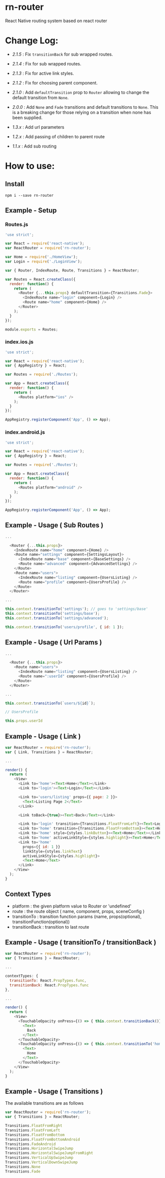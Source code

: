 # rn-router
React Native routing system based on react router

# Change Log:

 - _2.1.5_ : Fix `transitionBack` for sub wrapped routes.

 - _2.1.4_ : Fix for sub wrapped routes.

 - _2.1.3_ : Fix for active link styles.

 - _2.1.2_ : Fix for choosing parent component.

 - _2.1.0_ : Add `defaultTransition` prop to `Router` allowing to change the default transition from `None`.

 - _2.0.0_ : Add `None` and `Fade` transitions and default transitions to `None`.
 This is a breaking change for those relying on a transition when none has been supplied.

 - _1.3.x_ : Add url parameters

 - _1.2.x_ : Add passing of children to parent route

 - _1.1.x_ : Add sub routing

# How to use:

## Install

```shell
npm i --save rn-router
```

## Example - Setup

### Routes.js

```js
'use strict';

var React = require('react-native');
var ReactRouter = require('rn-router');

var Home = require('./HomeView');
var Login = require('./LoginView');

var { Router, IndexRoute, Route, Transitions } = ReactRouter;

var Routes = React.createClass({
  render: function() {
    return (
      <Router {...this.props} defaultTransition={Transitions.Fade}>
        <IndexRoute name="login" component={Login} />
        <Route name="home" component={Home} />
      </Router>
    );
  }
});

module.exports = Routes;
```

### index.ios.js

```js
'use strict';

var React = require('react-native');
var { AppRegistry } = React;

var Routes = require('./Routes');

var App = React.createClass({
  render: function() {
    return (
      <Routes platform="ios" />
    );
  }
});

AppRegistry.registerComponent('App', () => App);
```

### index.android.js

```js
'use strict';

var React = require('react-native');
var { AppRegistry } = React;

var Routes = require('./Routes');

var App = React.createClass({
  render: function() {
    return (
      <Routes platform="android" />
    );
  }
});

AppRegistry.registerComponent('App', () => App);
```

## Example - Usage ( Sub Routes )

```js
...

  <Router {...this.props}>
    <IndexRoute name="home" component={Home} />
    <Route name="settings" component={SettingsLayout}>
      <IndexRoute name="base" component={BaseSettings} />
      <Route name="advanced" component={AdvancedSettings} />
    </Route>
    <Route name="users">
      <IndexRoute name="listing" component={UsersListing} />
      <Route name="profile" component={UsersProfile} />
    </Route>
  </Router>

...

this.context.transitionTo('settings'); // goes to 'settings/base'
this.context.transitionTo('settings/base');
this.context.transitionTo('settings/advanced');

this.context.transitionTo('users/profile', { id: 1 });
```

## Example - Usage ( Url Params )

```js
...

  <Router {...this.props}>
    <Route name="users">
      <IndexRoute name="listing" component={UsersListing} />
      <Route name=":userId" component={UsersProfile} />
    </Route>
  </Router>

...

this.context.transitionTo(`users/${id}`);

// UsersProfile

this.props.userId
```

## Example - Usage ( Link )

```js
var ReactRouter = require('rn-router');
var { Link, Transitions } = ReactRouter;

...

render() {
  return (
    <View>
      <Link to='home'><Text>Home</Text></Link>
      <Link to='login'><Text>Login</Text></Link>

      <Link to='users/listing' props={{ page: 2 }}>
        <Text>Listing Page 2</Text>
      </Link>

      <Link toBack={true}><Text>Back</Text></Link>

      <Link to='login' transition={Transitions.FloatFromLeft}><Text>Login</Text></Link> // Default transition is None
      <Link to='home' transition={Transitions.FloatFromBottom}><Text>Home</Text></Link>
      <Link to='home' style={styles.linkButton}><Text>Home</Text></Link>
      <Link to='home' activeLinkStyle={styles.highlight}><Text>Home</Text></Link> // Default active style is opacity: 0.5
      <Link to='home'
        props={{ id: 1 }}
        linkStyle={styles.linkText}
        activeLinkStyle={styles.highlight}>
        <Text>Home</Text>
      </Link>
    </View>
  );
}

```

## Context Types

  - platform : the given platform value to Router or 'undefined'
  - route : the route object ( name, component, props, sceneConfig )
  - transitionTo : transition function params (name, props(optional), transitionFunction(optional))
  - transitionBack : transition to last route

## Example - Usage ( transitionTo / transitionBack )

```js
var ReactRouter = require('rn-router');
var { Transitions } = ReactRouter;

...

contextTypes: {
  transitionTo: React.PropTypes.func,
  transitionBack: React.PropTypes.func
},

...

render() {
  return (
    <View>
      <TouchableOpacity onPress={() => { this.context.transitionBack()}}>
        <Text>
          Back
        </Text>
      </TouchableOpacity>
      <TouchableOpacity onPress={() => { this.context.transitionTo('home')}}>
        <Text>
          Home
        </Text>
      </TouchableOpacity>
    </View>
  );
}

```

## Example - Usage ( Transitions )

The available transitions are as follows

```js
var ReactRouter = require('rn-router');
var { Transitions } = ReactRouter;

Transitions.FloatFromRight
Transitions.FloatFromLeft
Transitions.FloatFromBottom
Transitions.FloatFromBottomAndroid
Transitions.FadeAndroid
Transitions.HorizontalSwipeJump
Transitions.HorizontalSwipeJumpFromRight
Transitions.VerticalUpSwipeJump
Transitions.VerticalDownSwipeJump
Transitions.None
Transitions.Fade
```
